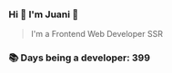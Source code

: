 ### Hi 👋 I&#39;m Juani 🦁

> I&#39;m a Frontend Web Developer SSR

### 📚 Days being a developer: 399
